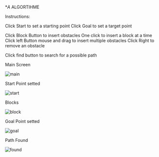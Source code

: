 
**A* ALGORTIHME

Instructions:


Click Start to set a starting point
Click Goal to set a target point
 
Click Block Button to insert obstacles
One click to insert a block at a time
Click left Button mouse and drag to insert multiple obstacles
Click Right to remove an obstacle

Click find button to search for a possible path



Main Screen

![main](https://user-images.githubusercontent.com/52135405/116711028-b633b380-a9d2-11eb-8278-4c573471a502.PNG)
 

Start Point setted


![start](https://user-images.githubusercontent.com/52135405/116711101-d1062800-a9d2-11eb-9377-0d475b0b822d.PNG)


Blocks 

![block](https://user-images.githubusercontent.com/52135405/116711202-e8451580-a9d2-11eb-9f65-80c67d0dcdb3.PNG)



Goal Point setted

![goal](https://user-images.githubusercontent.com/52135405/116711236-ef6c2380-a9d2-11eb-8c84-1b32070cb417.PNG)


Path Found 

![found](https://user-images.githubusercontent.com/52135405/116711292-ff840300-a9d2-11eb-96df-70e208b741fc.PNG)